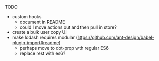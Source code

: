 TODO

- custom hooks
  - document in README
  - could I move actions out and then pull in store?
- create a bulk user copy UI
- make lodash requires modular (https://github.com/ant-design/babel-plugin-import#readme)
  - perhaps move to dot-prop with regular ES6
  - replace rest with es6?
